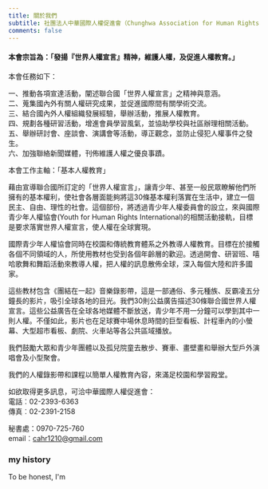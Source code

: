```yaml
---
title: 關於我們
subtitle: 社團法人中華國際人權促進會（Chunghwa Association for Human Rights，CAHR）
comments: false
---
```


#### 本會宗旨為：**「發揚『世界人權宣言』精神，維護人權，及促進人權教育。」**

本會任務如下：

一、推動各項宣達活動，闡述聯合國「世界人權宣言」之精神與意涵。  
二、蒐集國內外有關人權研究成果，並促進國際間有關學術交流。  
三、結合國內外人權組織發展經驗，舉辦活動，推展人權教育。  
四、規劃各種研習活動，增進會員學習風氣，並協助學校與社區辦理相關活動。  
五、舉辦研討會、座談會、演講會等活動，導正觀念，並防止侵犯人權事件之發生。  
六、加強聯絡新聞媒體，刊佈維護人權之優良事蹟。  

本會工作主軸：「基本人權教育」

藉由宣導聯合國所訂定的「世界人權宣言」，讓青少年、甚至一般民眾瞭解他們所擁有的基本權利，使社會各層面能夠將這30條基本權利落實在生活中，建立一個民主、自由、理性的社會。這個部份，將透過青少年人權委員會的設立，來與國際青少年人權協會(Youth for Human Rights International)的相關活動接軌，目標是要求落實世界人權宣言，使人權在全球實現。

國際青少年人權協會同時在校園和傳統教育體系之外教導人權教育。目標在於接觸各個不同領域的人，所使用教材也受到各個年齡層的歡迎。透過開會、研習班、嘻哈歌舞和舞蹈活動來教導人權，把人權的訊息散佈全球，深入每個大陸和許多國家。

這些教材包含《團結在一起》音樂錄影帶，這是一部通俗、多元種族、反霸凌五分鐘長的影片，吸引全球各地的目光。我們30則公益廣告描述30條聯合國世界人權宣言。這些公益廣告在全球各地媒體不斷放送，青少年不用一分鐘可以學到其中一則人權。不僅如此，影片也在足球賽中場休息時間的巨型看板、計程車內的小螢幕、大型超市看板、劇院、火車站等各公共區域播放。

我們鼓勵大眾和青少年團體以及孤兒院童去散步、賽車、畫壁畫和舉辦大型戶外演唱會及小型聚會。

我們的人權錄影帶和課程以簡單人權教育內容，來滿足校園和學習殿堂。

如欲取得更多訊息，可洽中華國際人權促進會：  
電話︰02-2393-6363  
傳真︰02-2391-2158  

秘書處：0970-725-760  
email︰cahr1210@gmail.com

### my history

To be honest, I'm
